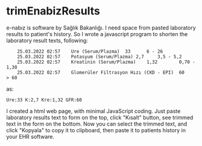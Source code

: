 # trimEnabizResults
e-nabız is software by Sağlık Bakanlığı. I need space from  pasted laboratory results to patient's history. So I wrote a javascript program to shorten the laboratory result texts, following:
```
	25.03.2022 02:57	Üre (Serum/Plazma)	33		6 - 26	
	25.03.2022 02:57	Potasyum (Serum/Plazma)	2,7		3,5 - 5,2	
	25.03.2022 02:57	Kreatinin (Serum/Plazma)	1,32		0,70 - 1,30	
	25.03.2022 02:57	Glomerüler Filtrasyon Hızı (CKD - EPI)	60		> 60
```

as:
```
Üre:33 K:2,7 Kre:1,32 GFR:60 
```

I created a html web page, with minimal JavaScript coding. Just paste laboratory results text to form on the top, click "Kısalt" button, see trimmed text in the form on the bottom. Now you can select the trimmed text, and click "Kopyala" to copy it to clipboard, then paste it to patients history in your EHR software.
